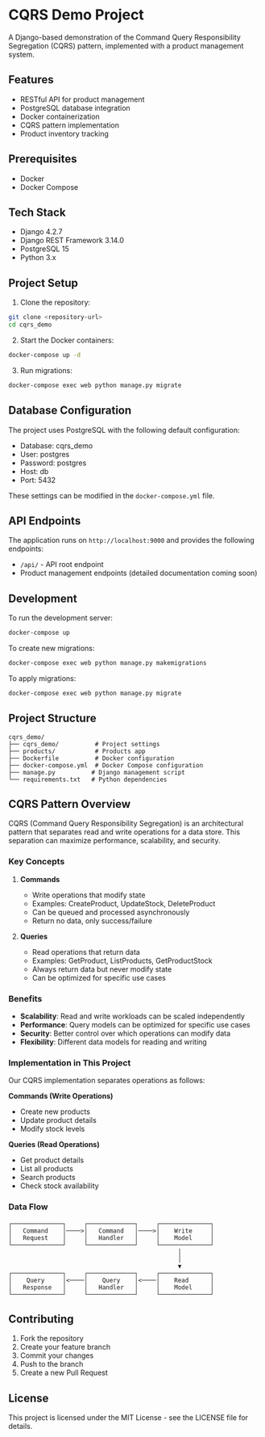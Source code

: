 # CQRS Demo Project

A Django-based demonstration of the Command Query Responsibility Segregation (CQRS) pattern, implemented with a product management system.

## Features

- RESTful API for product management
- PostgreSQL database integration
- Docker containerization
- CQRS pattern implementation
- Product inventory tracking

## Prerequisites

- Docker
- Docker Compose

## Tech Stack

- Django 4.2.7
- Django REST Framework 3.14.0
- PostgreSQL 15
- Python 3.x

## Project Setup

1. Clone the repository:
```bash
git clone <repository-url>
cd cqrs_demo
```

2. Start the Docker containers:
```bash
docker-compose up -d
```

3. Run migrations:
```bash
docker-compose exec web python manage.py migrate
```

## Database Configuration

The project uses PostgreSQL with the following default configuration:
- Database: cqrs_demo
- User: postgres
- Password: postgres
- Host: db
- Port: 5432

These settings can be modified in the `docker-compose.yml` file.

## API Endpoints

The application runs on `http://localhost:9000` and provides the following endpoints:

- `/api/` - API root endpoint
- Product management endpoints (detailed documentation coming soon)

## Development

To run the development server:
```bash
docker-compose up
```

To create new migrations:
```bash
docker-compose exec web python manage.py makemigrations
```

To apply migrations:
```bash
docker-compose exec web python manage.py migrate
```

## Project Structure

```
cqrs_demo/
├── cqrs_demo/          # Project settings
├── products/           # Products app
├── Dockerfile          # Docker configuration
├── docker-compose.yml  # Docker Compose configuration
├── manage.py          # Django management script
└── requirements.txt   # Python dependencies
```

## CQRS Pattern Overview

CQRS (Command Query Responsibility Segregation) is an architectural pattern that separates read and write operations for a data store. This separation can maximize performance, scalability, and security.

### Key Concepts

1. **Commands**
   - Write operations that modify state
   - Examples: CreateProduct, UpdateStock, DeleteProduct
   - Can be queued and processed asynchronously
   - Return no data, only success/failure

2. **Queries**
   - Read operations that return data
   - Examples: GetProduct, ListProducts, GetProductStock
   - Always return data but never modify state
   - Can be optimized for specific use cases

### Benefits

- **Scalability**: Read and write workloads can be scaled independently
- **Performance**: Query models can be optimized for specific use cases
- **Security**: Better control over which operations can modify data
- **Flexibility**: Different data models for reading and writing

### Implementation in This Project

Our CQRS implementation separates operations as follows:

**Commands (Write Operations)**
- Create new products
- Update product details
- Modify stock levels

**Queries (Read Operations)**
- Get product details
- List all products
- Search products
- Check stock availability

### Data Flow

```
┌──────────────┐     ┌─────────────┐     ┌──────────────┐
│   Command    │────>│   Command   │────>│    Write     │
│   Request    │     │   Handler   │     │    Model     │
└──────────────┘     └─────────────┘     └──────────────┘
                                               │
                                               │
                                               ▼
┌──────────────┐     ┌─────────────┐     ┌──────────────┐
│    Query     │<────│    Query    │<────│    Read      │
│   Response   │     │   Handler   │     │    Model     │
└──────────────┘     └─────────────┘     └──────────────┘
```

## Contributing

1. Fork the repository
2. Create your feature branch
3. Commit your changes
4. Push to the branch
5. Create a new Pull Request

## License

This project is licensed under the MIT License - see the LICENSE file for details.
